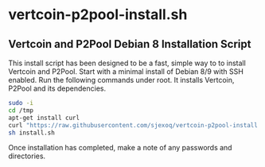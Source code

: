 # vertcoin-p2pool-install.sh
Vertcoin and P2Pool Debian 8 Installation Script
--------------------------------------

This install script has been designed to be a fast, simple way to to install Vertcoin and P2Pool. Start with a minimal install of Debian 8/9 with SSH enabled. Run the following commands under root. It installs Vertcoin, P2Pool and its dependencies.

```bash
sudo -i
cd /tmp
apt-get install curl
curl "https://raw.githubusercontent.com/sjexoq/vertcoin-p2pool-install.sh/master/install.sh" > install.sh
sh install.sh
```
Once installation has completed, make a note of any passwords and directories.
